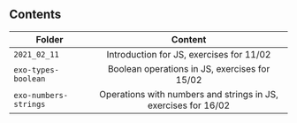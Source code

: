 ## Contents

| Folder                |                            Content                             |
| --------------------- | :------------------------------------------------------------: |
| `2021_02_11`          |            Introduction for JS, exercises for 11/02            |
| `exo-types-boolean`   |         Boolean operations in JS, exercises for 15/02          |
| `exo-numbers-strings` | Operations with numbers and strings in JS, exercises for 16/02 |
